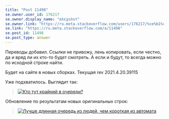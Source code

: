 ```yaml
---
title: "Post 11498"
se.owner.user_id: 176217
se.owner.display_name: "αλεχολυτ"
se.owner.link: "https://ru.meta.stackoverflow.com/users/176217/%ce%b1%ce%bb%ce%b5%cf%87%ce%bf%ce%bb%cf%85%cf%84"
se.link: "https://ru.meta.stackoverflow.com/a/11498"
se.post_id: 11498
se.post_type: answer
---
```

<p>Переводы добавил. Ссылки не привожу, лень копировать, если честно, да и вряд ли их кто-то будет смотреть. А если и будут, то всегда можно по исходной строке найти.</p>
<p>Будет на сайте в новых сборках. Текущая  rev 2021.4.20.39115</p>
<p>Уже подхватилось. Выглядит так:</p>
<blockquote>
<p><a href="https://i.stack.imgur.com/FevEN.png" rel="nofollow noreferrer"><img src="https://i.stack.imgur.com/FevEN.png" alt="Кто тут крайний в очереди?" /></a></p>
</blockquote>
<p>Обновление по результатам новых оригинальных строк:</p>
<blockquote>
<p><a href="https://i.stack.imgur.com/bVdND.png" rel="nofollow noreferrer"><img src="https://i.stack.imgur.com/bVdND.png" alt="Лучше длинная очередь из людей, чем короткая из автомата" /></a></p>
</blockquote>
